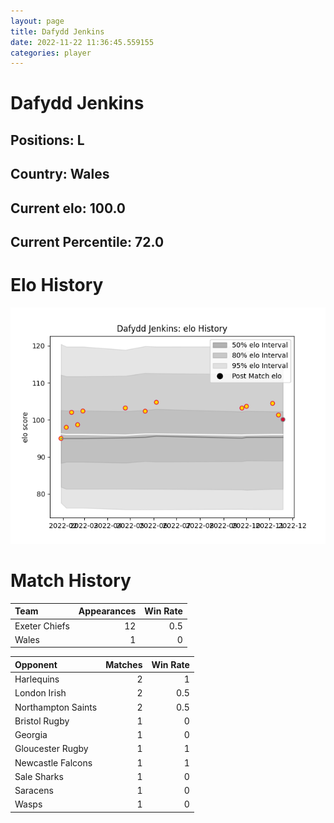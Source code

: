 ```yaml
---  
layout: page  
title: Dafydd Jenkins  
date: 2022-11-22 11:36:45.559155  
categories: player  
---
```

# Dafydd Jenkins

## Positions: L

## Country: Wales

## Current elo: 100.0

## Current Percentile: 72.0

# Elo History


![elo history](history_DafyddJenkins.png)
# Match History


| Team          |   Appearances |   Win Rate |
|:--------------|--------------:|-----------:|
| Exeter Chiefs |            12 |        0.5 |
| Wales         |             1 |        0   |

| Opponent           |   Matches |   Win Rate |
|:-------------------|----------:|-----------:|
| Harlequins         |         2 |        1   |
| London Irish       |         2 |        0.5 |
| Northampton Saints |         2 |        0.5 |
| Bristol Rugby      |         1 |        0   |
| Georgia            |         1 |        0   |
| Gloucester Rugby   |         1 |        1   |
| Newcastle Falcons  |         1 |        1   |
| Sale Sharks        |         1 |        0   |
| Saracens           |         1 |        0   |
| Wasps              |         1 |        0   |